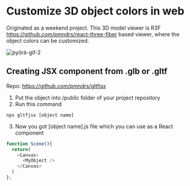 # Customize 3D object colors in web

Originated as a weekend project. This 3D model viewer is R3F https://github.com/pmndrs/react-three-fiber based viewer, where the object colors can be customized.

![pyörä-gif-2](https://user-images.githubusercontent.com/39669220/153574521-57e56510-81fc-4fb3-99dd-2b1ecc61385f.gif)



## Creating JSX component from .glb or .gltf
Repo: https://github.com/pmndrs/gltfjsx

1) Put the object into /public folder of your project repository
2) Run this command

``` 
npx gltfjsx [object name]
```
3) Now you got [object name].js file which you can use as a React component

``` js
function Scene(){
  return(
    <Canvas>
      <MyObject />
    </Canvas>
  )
};

```
